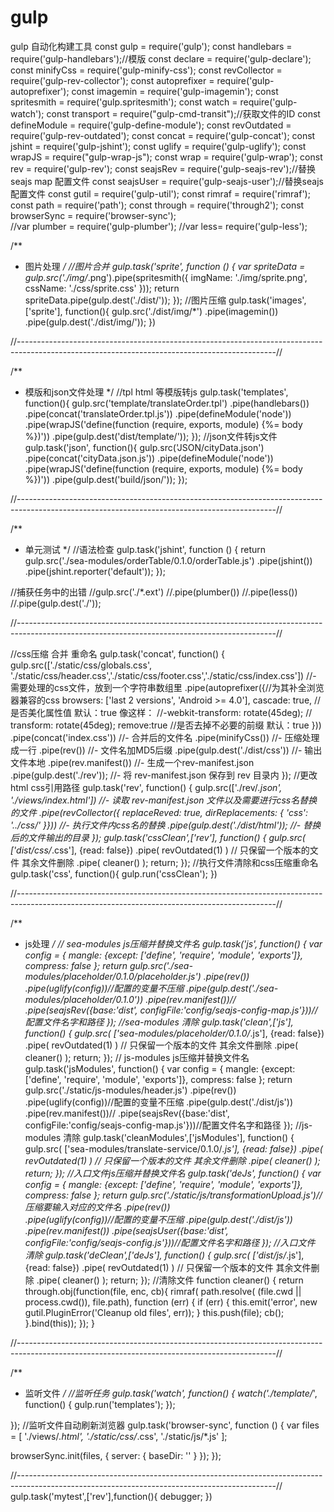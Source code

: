 # gulp
gulp 自动化构建工具
const gulp            = require('gulp'); 
const handlebars      = require('gulp-handlebars');//模版 
const declare         = require('gulp-declare');
const minifyCss       = require('gulp-minify-css');
const revCollector    = require('gulp-rev-collector'); 
const autoprefixer    = require('gulp-autoprefixer'); 
const imagemin        = require('gulp-imagemin');
const spritesmith     = require('gulp.spritesmith');
const watch           = require('gulp-watch');
const transport       = require("gulp-cmd-transit");//获取文件的ID
const defineModule    = require('gulp-define-module');
const revOutdated     = require('gulp-rev-outdated');
const concat          = require('gulp-concat');
const jshint          = require('gulp-jshint');
const uglify          = require('gulp-uglify');
const wrapJS          = require("gulp-wrap-js");
const wrap            = require('gulp-wrap');
const rev             = require('gulp-rev');
const seajsRev        = require('gulp-seajs-rev');//替换seajs map 配置文件
const seajsUser       = require('gulp-seajs-user');//替换seajs 配置文件
const gutil           = require('gulp-util');
const rimraf          = require('rimraf');
const path            = require('path');
const through         = require('through2');
const browserSync     = require('browser-sync');  
//var plumber = require('gulp-plumber');
//var less= require('gulp-less');

/**
 * 图片处理
 */
//图片合并
gulp.task('sprite', function () {
  var spriteData = gulp.src('./img/*.png').pipe(spritesmith({
    imgName: './img/sprite.png',
    cssName: './css/sprite.css'
  }));
  return spriteData.pipe(gulp.dest('./dist/'));
});
//图片压缩
gulp.task('images',['sprite'], function(){
    gulp.src('./dist/img/*')
        .pipe(imagemin())
        .pipe(gulp.dest('./dist/img/'));
})

//----------------------------------------------------------------------------------------------------------------------------------------------//

/**
 * 模版和json文件处理
 */
//tpl html 等模版转js
gulp.task('templates', function(){
  gulp.src('template/translateOrder.tpl')
    .pipe(handlebars())
    .pipe(concat('translateOrder.tpl.js'))
    .pipe(defineModule('node'))
    .pipe(wrapJS('define(function (require, exports, module) {%= body %})'))
    .pipe(gulp.dest('dist/template/'));
});
//json文件转js文件
gulp.task('json', function(){
  gulp.src('JSON/cityData.json')
    .pipe(concat('cityData.json.js'))
    .pipe(defineModule('node'))
    .pipe(wrapJS('define(function (require, exports, module) {%= body %})'))
    .pipe(gulp.dest('build/json/'));
});

//----------------------------------------------------------------------------------------------------------------------------------------------//

/**
 * 单元测试
 */
//语法检查
gulp.task('jshint', function () {
    return gulp.src('./sea-modules/orderTable/0.1.0/orderTable.js')
        .pipe(jshint())
        .pipe(jshint.reporter('default'));
});


//捕获任务中的出错
//gulp.src('./*.ext')
    //.pipe(plumber())
    //.pipe(less())
    //.pipe(gulp.dest('./'));

//----------------------------------------------------------------------------------------------------------------------------------------------//


//css压缩 合并 重命名
gulp.task('concat', function() {                                
    gulp.src(['./static/css/globals.css', './static/css/header.css','./static/css/footer.css','./static/css/index.css'])    //- 需要处理的css文件，放到一个字符串数组里
        .pipe(autoprefixer({//为其补全浏览器兼容的css
            browsers: ['last 2 versions', 'Android >= 4.0'],
            cascade: true, //是否美化属性值 默认：true 像这样：
            //-webkit-transform: rotate(45deg);
            //        transform: rotate(45deg);
            remove:true //是否去掉不必要的前缀 默认：true 
        }))
        .pipe(concat('index.css'))                              //- 合并后的文件名
        .pipe(minifyCss())                                      //- 压缩处理成一行
        .pipe(rev())                                            //- 文件名加MD5后缀
        .pipe(gulp.dest('./dist/css'))                          //- 输出文件本地
        .pipe(rev.manifest())                                   //- 生成一个rev-manifest.json
        .pipe(gulp.dest('./rev'));                              //- 将 rev-manifest.json 保存到 rev 目录内
});
//更改html css引用路径
gulp.task('rev', function() {
    gulp.src(['./rev/*.json', './views/index.html'])   //- 读取 rev-manifest.json 文件以及需要进行css名替换的文件
        .pipe(revCollector({
            replaceReved: true,
            dirReplacements: {
                'css': '../css/'
            }}))                                                //- 执行文件内css名的替换
        .pipe(gulp.dest('./dist/html'));                        //- 替换后的文件输出的目录
});
gulp.task('cssClean',['rev'], function() {
    gulp.src( ['dist/css/*.css'], {read: false})
        .pipe( revOutdated(1) ) // 只保留一个版本的文件 其余文件删除
        .pipe( cleaner() );
    return;
});
//执行文件清除和css压缩重命名
gulp.task('css', function(){
  gulp.run('cssClean');
})

//----------------------------------------------------------------------------------------------------------------------------------------------//

/**
 * js处理
 */
// sea-modules js压缩并替换文件名 
gulp.task('js', function() {
    var config = {
        mangle: {except: ['define', 'require', 'module', 'exports']},
        compress: false
    };
    return gulp.src('./sea-modules/placeholder/0.1.0/placeholder.js')
        .pipe(rev())        
        .pipe(uglify(config))//配置的变量不压缩
        .pipe(gulp.dest('./sea-modules/placeholder/0.1.0'))
        .pipe(rev.manifest())//
        .pipe(seajsRev({base:'dist', configFile:'config/seajs-config-map.js'}))//配置文件名字和路径
});
//sea-modules 清除
gulp.task('clean',['js'], function() {
    gulp.src( ['sea-modules/placeholder/0.1.0/*.js'], {read: false})
        .pipe( revOutdated(1) ) // 只保留一个版本的文件 其余文件删除
        .pipe( cleaner() );
    return;
});
// js-modules js压缩并替换文件名 
gulp.task('jsModules', function() {
    var config = {
        mangle: {except: ['define', 'require', 'module', 'exports']},
        compress: false
    };
    return gulp.src('./static/js-modules/header.js')
        .pipe(rev())        
        .pipe(uglify(config))//配置的变量不压缩
        .pipe(gulp.dest('./dist/js'))
        .pipe(rev.manifest())//
        .pipe(seajsRev({base:'dist', configFile:'config/seajs-config-map.js'}))//配置文件名字和路径
});
//js-modules 清除
gulp.task('cleanModules',['jsModules'], function() {
    gulp.src( ['sea-modules/translate-service/0.1.0/*.js'], {read: false})
        .pipe( revOutdated(1) ) // 只保留一个版本的文件 其余文件删除
        .pipe( cleaner() );
    return;
});
//入口文件js压缩并替换文件名
gulp.task('deJs', function() {
    var config = {
        mangle: {except: ['define', 'require', 'module', 'exports']},
        compress: false
    };
    return gulp.src('./static/js/transformationUpload.js')//压缩要输入对应的文件名
        .pipe(rev())        
        .pipe(uglify(config))//配置的变量不压缩
        .pipe(gulp.dest('./dist/js'))
        .pipe(rev.manifest())
        .pipe(seajsUser({base:'dist', configFile:'config/seajs-config.js'}))//配置文件名字和路径
});
//入口文件 清除
gulp.task('deClean',['deJs'], function() {
    gulp.src( ['dist/js/*.js'], {read: false})
        .pipe( revOutdated(1) ) // 只保留一个版本的文件 其余文件删除
        .pipe( cleaner() );
    return;
});
//清除文件
function cleaner() {
    return through.obj(function(file, enc, cb){
        rimraf( path.resolve( (file.cwd || process.cwd()), file.path), function (err) {
            if (err) {
                this.emit('error', new gutil.PluginError('Cleanup old files', err));
            }
            this.push(file);
            cb();
        }.bind(this));
    });
}

//----------------------------------------------------------------------------------------------------------------------------------------------//

/**
 * 监听文件
 */
//监听任务
gulp.task('watch', function() {
    watch('./template/*', function() {
        gulp.run('templates');
    });

});
//监听文件自动刷新浏览器
gulp.task('browser-sync', function () {
   var files = [
      './views/*.html',
      './static/css/*.css',
      './static/js/*.js'
   ];

   browserSync.init(files, {
      server: {
         baseDir: ''
      }
   });
});

//----------------------------------------------------------------------------------------------------------------------------------------------//
gulp.task('mytest',['rev'],function(){
debugger;
})
